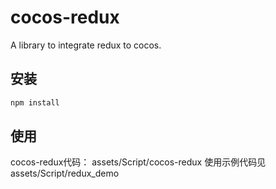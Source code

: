 # cocos-redux

A library to integrate redux to cocos.

## 安装

```bash
npm install
```

## 使用
cocos-redux代码： assets/Script/cocos-redux
使用示例代码见 assets/Script/redux_demo

